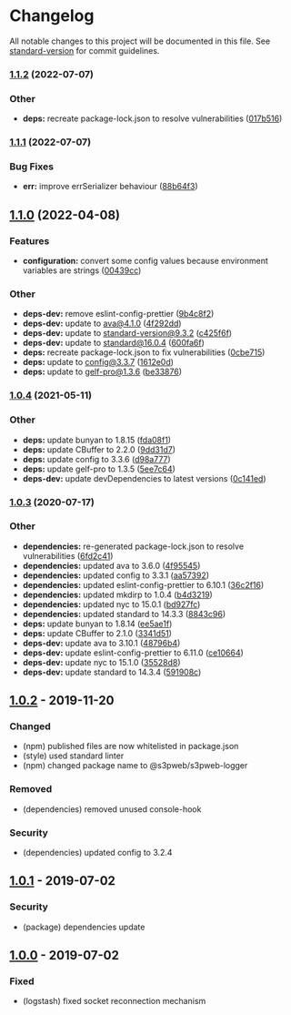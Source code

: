 # Changelog

All notable changes to this project will be documented in this file. See [standard-version](https://github.com/conventional-changelog/standard-version) for commit guidelines.

### [1.1.2](https://github.com/s3pweb/s3pweb-logger/compare/v1.1.1...v1.1.2) (2022-07-07)


### Other

* **deps:** recreate package-lock.json to resolve vulnerabilities ([017b516](https://github.com/s3pweb/s3pweb-logger/commit/017b5165a8f1bcd3d774d28f82aa2a2817177c68))

### [1.1.1](https://github.com/s3pweb/s3pweb-logger/compare/v1.1.0...v1.1.1) (2022-07-07)


### Bug Fixes

* **err:** improve errSerializer behaviour ([88b64f3](https://github.com/s3pweb/s3pweb-logger/commit/88b64f3b24f87ba4f1bf199d726c86b6bf2b2dfb))

## [1.1.0](https://github.com/s3pweb/s3pweb-logger/compare/v1.0.4...v1.1.0) (2022-04-08)


### Features

* **configuration:** convert some config values because environment variables are strings ([00439cc](https://github.com/s3pweb/s3pweb-logger/commit/00439cc3ca8e018dcc771d1c0ba3b76f937a7dd6))


### Other

* **deps-dev:** remove eslint-config-prettier ([9b4c8f2](https://github.com/s3pweb/s3pweb-logger/commit/9b4c8f238802fb36916685ce6552250328ecfc03))
* **deps-dev:** update to ava@4.1.0 ([4f292dd](https://github.com/s3pweb/s3pweb-logger/commit/4f292dd02db7f5ef2cf78c4794f606068874e3e0))
* **deps-dev:** update to standard-version@9.3.2 ([c425f6f](https://github.com/s3pweb/s3pweb-logger/commit/c425f6f0ac58089577e547e8750b1d651c3b9f54))
* **deps-dev:** update to standard@16.0.4 ([600fa6f](https://github.com/s3pweb/s3pweb-logger/commit/600fa6f12dc91ab069ce9ef961420dcacb197025))
* **deps:** recreate package-lock.json to fix vulnerabilities ([0cbe715](https://github.com/s3pweb/s3pweb-logger/commit/0cbe71506bed7354b82f78e9f481e052ca6dc7cd))
* **deps:** update to config@3.3.7 ([1612e0d](https://github.com/s3pweb/s3pweb-logger/commit/1612e0d09b834de9bf7454251cbbcb922858ae5b))
* **deps:** update to gelf-pro@1.3.6 ([be33876](https://github.com/s3pweb/s3pweb-logger/commit/be338762e900c6d858ce062340a0935dce3faeb9))

### [1.0.4](https://github.com/s3pweb/s3pweb-logger/compare/v1.0.3...v1.0.4) (2021-05-11)


### Other

* **deps:** update bunyan to 1.8.15 ([fda08f1](https://github.com/s3pweb/s3pweb-logger/commit/fda08f1111f0fc92343866eaea83d4a1e814de6c))
* **deps:** update CBuffer to 2.2.0 ([9dd31d7](https://github.com/s3pweb/s3pweb-logger/commit/9dd31d7f826efc6404ce8fca4654ad06cb293e06))
* **deps:** update config to 3.3.6 ([d98a777](https://github.com/s3pweb/s3pweb-logger/commit/d98a777287addf418b862a740962fb0ad54c0f16))
* **deps:** update gelf-pro to 1.3.5 ([5ee7c64](https://github.com/s3pweb/s3pweb-logger/commit/5ee7c6438009b3ab92ac37c7b1e8ad9f7766d75a))
* **deps-dev:** update devDependencies to latest versions ([0c141ed](https://github.com/s3pweb/s3pweb-logger/commit/0c141ed97ffe5aea1467e3c2579959562ba21772))

### [1.0.3](https://github.com/s3pweb/s3pweb-logger/compare/v1.0.2...v1.0.3) (2020-07-17)


### Other

* **dependencies:** re-generated package-lock.json to resolve vulnerabilities ([6fd2c41](https://github.com/s3pweb/s3pweb-logger/commit/6fd2c41aea4f0974b5a884ed86b93a5dca002ab0))
* **dependencies:** updated ava to 3.6.0 ([4f95545](https://github.com/s3pweb/s3pweb-logger/commit/4f95545746344e4ac45083342c581e573d4fb872))
* **dependencies:** updated config to 3.3.1 ([aa57392](https://github.com/s3pweb/s3pweb-logger/commit/aa57392302e967a63956088b0b5222db4463f2b0))
* **dependencies:** updated eslint-config-prettier to 6.10.1 ([36c2f16](https://github.com/s3pweb/s3pweb-logger/commit/36c2f1682bc4a9ed53cd384796a5b9929233d694))
* **dependencies:** updated mkdirp to 1.0.4 ([b4d3219](https://github.com/s3pweb/s3pweb-logger/commit/b4d3219583ef6fdbbb4c5ba45a2fffbd5bef8351))
* **dependencies:** updated nyc to 15.0.1 ([bd927fc](https://github.com/s3pweb/s3pweb-logger/commit/bd927fc78d52dcca951276c6887e6bfe48e34788))
* **dependencies:** updated standard to 14.3.3 ([8843c96](https://github.com/s3pweb/s3pweb-logger/commit/8843c962087db16c0c443d931692191a18f8e08d))
* **deps:** update bunyan to 1.8.14 ([ee5ae1f](https://github.com/s3pweb/s3pweb-logger/commit/ee5ae1f61fefa394ef368bdfcea95efbd4f5d9dd))
* **deps:** update CBuffer to 2.1.0 ([3341d51](https://github.com/s3pweb/s3pweb-logger/commit/3341d51de3e8b387e31d0cc14497b8956fe12c25))
* **deps-dev:** update ava to 3.10.1 ([48796b4](https://github.com/s3pweb/s3pweb-logger/commit/48796b4ac28abdfedf4bdc956239b7ebb6c43c9c))
* **deps-dev:** update eslint-config-prettier to 6.11.0 ([ce10664](https://github.com/s3pweb/s3pweb-logger/commit/ce106646186b3e2e169f9c5c3617935f645c93c6))
* **deps-dev:** update nyc to 15.1.0 ([35528d8](https://github.com/s3pweb/s3pweb-logger/commit/35528d89cb00e571aad04e176de0c22ceda0e4be))
* **deps-dev:** update standard to 14.3.4 ([591908c](https://github.com/s3pweb/s3pweb-logger/commit/591908c81dd5acab38e62a2677b3e2b74f8c0155))

## [1.0.2] - 2019-11-20
### Changed
- (npm) published files are now whitelisted in package.json
- (style) used standard linter
- (npm) changed package name to @s3pweb/s3pweb-logger
### Removed
- (dependencies) removed unused console-hook
### Security
- (dependencies) updated config to 3.2.4

## [1.0.1] - 2019-07-02
### Security
- (package) dependencies update

## [1.0.0] - 2019-07-02
### Fixed
- (logstash) fixed socket reconnection mechanism

[Unreleased]: https://github.com/s3pweb/s3pweb-logger/commits/
[1.0.2]: https://github.com/s3pweb/s3pweb-logger/commits/v1.0.2
[1.0.1]: https://github.com/s3pweb/s3pweb-logger/commits/v1.0.1
[1.0.0]: https://github.com/s3pweb/s3pweb-logger/commits/v1.0.0
